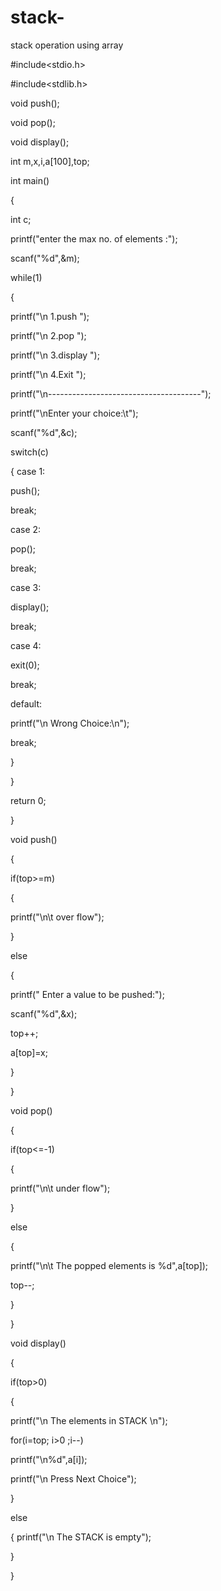 # stack-


stack operation using array

#include<stdio.h>

#include<stdlib.h>   

void push();

void pop();

void display();

int m,x,i,a[100],top;

int main()

{

int c;

printf("enter the max no. of elements :");

scanf("%d",&m);

while(1)

{

printf("\n 1.push        ");

printf("\n 2.pop   ");

printf("\n 3.display       ");

printf("\n 4.Exit       ");

printf("\n--------------------------------------");

printf("\nEnter your choice:\t");

scanf("%d",&c);

switch(c)

{            case 1:

push();

break;

case 2:

pop();

break;

case 3:

display();

break;

case 4:

exit(0);

break;

default:

printf("\n Wrong Choice:\n");

break;

}

}

return 0;

}

void push()

{

if(top>=m)

{

printf("\n\t over flow");



}

else

{

printf(" Enter a value to be pushed:");

scanf("%d",&x);

top++;

a[top]=x;

}

}

void pop()

{

if(top<=-1)

{

printf("\n\t under flow");

}

else

{

printf("\n\t The popped elements is %d",a[top]);

top--;

}

}

void display()

{

if(top>0)

{

printf("\n The elements in STACK \n");

for(i=top; i>0 ;i--)

printf("\n%d",a[i]);

printf("\n Press Next Choice");

}

else

{
        printf("\n The STACK is empty");

}

}



